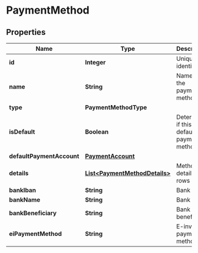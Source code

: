 

# PaymentMethod


## Properties

| Name | Type | Description | Notes |
|------------ | ------------- | ------------- | -------------|
|**id** | **Integer** | Unique identifier |  [optional] |
|**name** | **String** | Name of the payment method |  [optional] |
|**type** | **PaymentMethodType** |  |  [optional] |
|**isDefault** | **Boolean** | Determines if this is the default payment method. |  [optional] |
|**defaultPaymentAccount** | [**PaymentAccount**](PaymentAccount.md) |  |  [optional] |
|**details** | [**List&lt;PaymentMethodDetails&gt;**](PaymentMethodDetails.md) | Method details rows |  [optional] |
|**bankIban** | **String** | Bank iban |  [optional] |
|**bankName** | **String** | Bank name |  [optional] |
|**bankBeneficiary** | **String** | Bank beneficiary |  [optional] |
|**eiPaymentMethod** | **String** | E-invoice payment method |  [optional] |



